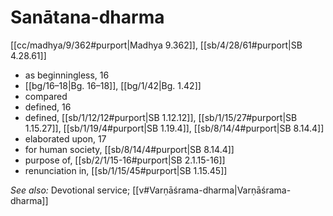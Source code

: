 # Sanātana-dharma

[[cc/madhya/9/362#purport|Madhya 9.362]], [[sb/4/28/61#purport|SB 4.28.61]]

* as beginningless, 16 
*  [[bg/16–18|Bg. 16–18]], [[bg/1/42|Bg. 1.42]]
* compared 
* defined, 16 
* defined, [[sb/1/12/12#purport|SB 1.12.12]], [[sb/1/15/27#purport|SB 1.15.27]], [[sb/1/19/4#purport|SB 1.19.4]], [[sb/8/14/4#purport|SB 8.14.4]]
* elaborated upon, 17 
* for human society, [[sb/8/14/4#purport|SB 8.14.4]]
* purpose of, [[sb/2/1/15-16#purport|SB 2.1.15-16]]
* renunciation in, [[sb/1/15/45#purport|SB 1.15.45]]

*See also:* Devotional service; [[v#Varṇāśrama-dharma|Varṇāśrama-dharma]]
